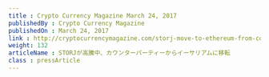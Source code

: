 ```yaml
---
title : Crypto Currency Magazine March 24, 2017
publishedBy : Crypto Currency Magazine
publishedOn : March 24, 2017
link : http://cryptocurrencymagazine.com/storj-move-to-ethereum-from-counterparty
weight: 132
articleName : STORJが高騰中、カウンターパーティーからイーサリアムに移転
class : pressArticle
---
```

